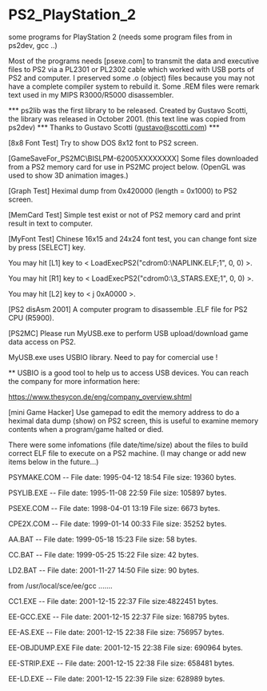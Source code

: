 # PS2_PlayStation_2
some programs for PlayStation 2 (needs some program files from in ps2dev, gcc ..)

Most of the programs needs [psexe.com] to transmit the data and executive files to PS2 via a PL2301 or PL2302 cable which worked with USB ports of PS2 and computer.
I preserved some .o (object) files because you may not have a complete compiler system to rebuild it.
Some .REM files were remark text used in my MIPS R3000/R5000 disassembler.

*** ps2lib was the first library to be released. Created by Gustavo Scotti, the library was released in October 2001.  (this text line was copied from ps2dev)
*** Thanks to Gustavo Scotti (gustavo@scotti.com) ***

[8x8 Font Test]  Try to show DOS 8x12 font to PS2 screen.

[GameSaveFor_PS2MC\BISLPM-62005XXXXXXXX] Some files downloaded from a PS2 memory card for use in PS2MC project below. (OpenGL was used to show 3D animation images.)

[Graph Test] Heximal dump from 0x420000 (length = 0x1000) to PS2 screen.

[MemCard Test] Simple test exist or not of PS2 memory card and print result in text to computer.

[MyFont Test] Chinese 16x15 and 24x24 font test, you can change font size by press [SELECT] key.

You may hit [L1] key to < LoadExecPS2("cdrom0:\\NAPLINK.ELF;1", 0, 0) >.

You may hit [R1] key to < LoadExecPS2("cdrom0:\\3_STARS.EXE;1", 0, 0) >.

You may hit [L2] key to < j 0xA0000 >.

[PS2 disAsm 2001] A computer program to disassemble .ELF file for PS2 CPU (R5900).

[PS2MC] Please run MyUSB.exe to perform USB upload/download game data access on PS2.

MyUSB.exe uses USBIO library. Need to pay for comercial use !

** USBIO is a good tool to help us to access USB devices. You can reach the company for more information here:

https://www.thesycon.de/eng/company_overview.shtml

[mini Game Hacker] Use gamepad to edit the memory address to do a heximal data dump (show) on PS2 screen, this is useful to examine memory contents when a program/game halted or died.


There were some infomations (file date/time/size) about the files to build correct ELF file to execute on a PS2 machine.
(I may change or add new items below in the future...)

PSYMAKE.COM  -- File date: 1995-04-12  18:54    File size:  19360 bytes.

PSYLIB.EXE   -- File date: 1995-11-08  22:59    File size: 105897 bytes.

PSEXE.COM    -- File date: 1998-04-01  13:19    File size:   6673 bytes.

CPE2X.COM    -- File date: 1999-01-14  00:33    File size:  35252 bytes.

AA.BAT       -- File date: 1999-05-18  15:23    File size:     58 bytes.

CC.BAT       -- File date: 1999-05-25  15:22    File size:     42 bytes.

LD2.BAT      -- File date: 2001-11-27  14:50    File size:     90 bytes.

from /usr/local/sce/ee/gcc .......

CC1.EXE      -- File date: 2001-12-15  22:37    File size:4822451 bytes.

EE-GCC.EXE   -- File date: 2001-12-15  22:37    File size: 168795 bytes.

EE-AS.EXE    -- File date: 2001-12-15  22:38    File size: 756957 bytes.

EE-OBJDUMP.EXE  File date: 2001-12-15  22:38    File size: 690964 bytes.

EE-STRIP.EXE -- File date: 2001-12-15  22:38    File size: 658481 bytes.

EE-LD.EXE    -- File date: 2001-12-15  22:39    File size: 628989 bytes.


